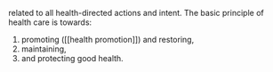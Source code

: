 related to all health-directed actions and intent. The basic principle of health care is towards:

1) promoting ([[health promotion]]) and restoring,
2) maintaining,
3) and protecting good health.